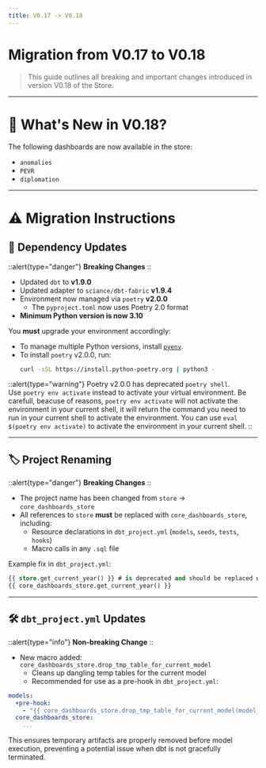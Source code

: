 ```yaml
---
title: V0.17 -> V0.18
---
```


# Migration from V0.17 to V0.18

> This guide outlines all breaking and important changes introduced in version V0.18 of the Store.

---

# 🚀 What's New in V0.18?

The following dashboards are now available in the store:

- `anomalies`
- `PEVR`
- `diplomation`

---

# ⚠️ Migration Instructions

## 🧩 Dependency Updates
::alert{type="danger"}
**Breaking Changes**
::

- Updated `dbt` to **v1.9.0**
- Updated adapter to `sciance/dbt-fabric` **v1.9.4**
- Environment now managed via `poetry` **v2.0.0**
  - The `pyproject.toml` now uses Poetry 2.0 format
- **Minimum Python version is now 3.10**

You **must** upgrade your environment accordingly:

- To manage multiple Python versions, install [`pyenv`](https://github.com/pyenv/pyenv).
- To install `poetry` v2.0.0, run:  
  ```bash
  curl -sSL https://install.python-poetry.org | python3 -
  ```

::alert{type="warning"}
Poetry v2.0.0 has deprecated `poetry shell`.  
Use `poetry env activate` instead to activate your virtual environment.
Be carefull, beacuse of reasons, `poetry env activate` will not activate the environment in your current shell, it will return the command you need to run in your current shell to activate the environment.
You can use `eval $(poetry env activate)` to activate the environment in your current shell.
::

---

## 🏷️ Project Renaming
::alert{type="danger"}
**Breaking Changes**
::

- The project name has been changed from `store` → `core_dashboards_store`
- All references to `store` **must** be replaced with `core_dashboards_store`, including:
  - Resource declarations in `dbt_project.yml` (`models`, `seeds`, `tests`, `hooks`)
  - Macro calls in any `.sql` file

Example fix in `dbt_project.yml`:

```sql
{{ store.get_current_year() }} # is deprecated and should be replaced with
{{ core_dashboards_store.get_current_year() }}
```

---

## 🛠️ `dbt_project.yml` Updates
::alert{type="info"}
**Non-breaking Change**
::

- New macro added: `core_dashboards_store.drop_tmp_table_for_current_model`
  - Cleans up dangling temp tables for the current model
  - Recommended for use as a pre-hook in `dbt_project.yml`:

```yaml
models:
  +pre-hook:
    - "{{ core_dashboards_store.drop_tmp_table_for_current_model(model_name=this.name) }}"
  core_dashboards_store:
    ...
```

This ensures temporary artifacts are properly removed before model execution, preventing a potential issue when dbt is not gracefully terminated.